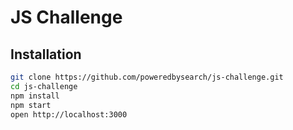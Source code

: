 # JS Challenge

## Installation

```bash
git clone https://github.com/poweredbysearch/js-challenge.git
cd js-challenge
npm install
npm start
open http://localhost:3000
```

